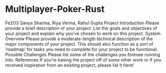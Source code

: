 # Multiplayer-Poker-Rust

Fe2O3
Sanya Sharma, Riya Verma, Rahul Gupta
Project Introduction
Please provide a brief description of your project. List the goals and objectives of your project and explain why you’ve chosen to work on this project.
System Overview
Please provide a moderate-length technical description of the major components of your project. This should also function as a sort of ‘roadmap’ for tasks you need to complete for your project to be functional.
Possible Challenges
Please list some of the challenges you foresee running into.
References
If you’re basing the project off of some other work or if you received inspiration from an existing project, please list it here!


